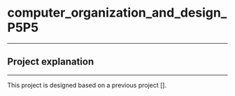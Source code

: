# computer_organization_and_design_P5P5
---

## Project explanation
---

This project is designed based on a previous project [].
